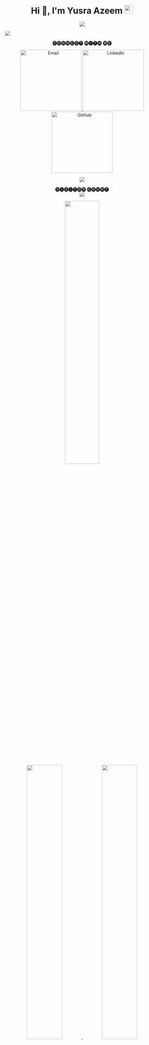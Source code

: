 <!-- First Main Heading -->
<h1 align="center">Hi 👋, I'm Yusra Azeem <img src="https://emojis.slackmojis.com/emojis/images/1531849430/4246/blob-sunglasses.gif?1531849430" width="28"/> </h1>

<p align="center">
  <!-- Typing SVG by Getintorj -->
  <a href="https://github.com/getintorj/readme-typing-svg">
    <img src="https://readme-typing-svg.demolab.com/?lines=FULL-STACK%20WEB%20DEVELOPER%20;PROBLEM%20SOLVER&font=Fira%20Code&center=true&width=440&height=45&color=20C20E&vCenter=true&pause=1000&size=22" />
  </a>
</p>

<img src="https://user-images.githubusercontent.com/73097560/115834477-dbab4500-a447-11eb-908a-139a6edaec5c.gif" />

<p align="center">
  🅒🅞🅝🅝🅔🅒🅣 🅦🅘🅣🅗 🅜🅔
</p>

<p align="center">
  <a href="mailto:yuzhere55@gmail.com" target="_blank">
    <img alt="Email" src="https://img.shields.io/badge/Email-D14836?style=for-the-badge&logo=gmail&logoColor=white" width="200px" />
  </a>
  <a href="https://www.linkedin.com/in/yusraazeem55/" target="_blank">
    <img alt="LinkedIn" src="https://img.shields.io/badge/LinkedIn-0A66C2?style=for-the-badge&logo=linkedin&logoColor=white" width="200px" />
  </a>
  <a href="https://github.com/Yusra-Azeem" target="_blank">
    <img alt="GitHub" src="https://img.shields.io/badge/GitHub-000?style=for-the-badge&logo=github&logoColor=white" width="200px" />
  </a>
</p>

<!-- Contributions SVG -->
<p align="center">
  <a href="#">
    <img src="contributions.svg" />
  </a> 
</p>

<!-- Visitor Count -->
<p align="center">
  🅥🅘🅢🅘🅣🅞🅡 🅒🅞🅤🅝🅣<br>
  <img src="https://profile-counter.glitch.me/Yusra-Azeem/count.svg"/>
</p>

<!-- Languages Used -->
<p align="center">
  <img src="https://github-readme-stats.vercel.app/api/top-langs/?username=Yusra-Azeem&theme=gotham&layout=compact" width="47%" />
</p>

<!-- Stats & Streak -->
<p align="center">
  <a href="https://github.com/Yusra-Azeem?tab=repositories">
    <img src="https://github-readme-stats-one-bice.vercel.app/api?username=Yusra-Azeem&theme=gotham&show_icons=true&count_private=true&hide_border=false&role=OWNER,ORGANIZATION_MEMBER,COLLABORATOR" width="48%" />
  </a>
  <a href="https://github.com/Yusra-Azeem?tab=stars">
    <img src="https://github-readme-streak-stats.herokuapp.com?user=Yusra-Azeem&theme=gotham&hide_border=false&date_format=M%20j%5B%2C%20Y%5D" width="48%" />
  </a>
</p>

---

<h2 align="center" style="color: #4A90E2;">🛠️ Tech Stack</h2>

<p align="center">
  <img src="https://img.shields.io/badge/JavaScript-F7DF1E?style=for-the-badge&logo=javascript&logoColor=black" alt="JavaScript" width="80px" />
  <img src="https://img.shields.io/badge/Java-007396?style=for-the-badge&logo=java&logoColor=white" alt="Java" width="80px" />
  <img src="https://img.shields.io/badge/React-61DAFB?style=for-the-badge&logo=react&logoColor=black" alt="React" width="80px" />
  <img src="https://img.shields.io/badge/Node.js-339933?style=for-the-badge&logo=node.js&logoColor=white" alt="Node.js" width="80px" />
  <img src="https://img.shields.io/badge/Express.js-000000?style=for-the-badge&logo=express&logoColor=white" alt="Express.js" width="80px" />
  <img src="https://img.shields.io/badge/MongoDB-47A248?style=for-the-badge&logo=mongodb&logoColor=white" alt="MongoDB" width="80px" />
  <img src="https://img.shields.io/badge/Postman-FF6C37?style=for-the-badge&logo=postman&logoColor=white" alt="Postman" width="80px" />
</p>

---

<h2 align="center" style="color: #4A90E2;">💡 Skills</h2>

<h3 align="center" style="color: #4A90E2;">Languages</h3>
<p align="center">
  <img src="https://img.shields.io/badge/Java-007396?style=for-the-badge&logo=java&logoColor=white" alt="Java" width="80px" />
  <img src="https://img.shields.io/badge/C-00599C?style=for-the-badge&logo=c&logoColor=white" alt="C" width="80px" />
  <img src="https://img.shields.io/badge/JavaScript-F7DF1E?style=for-the-badge&logo=javascript&logoColor=black" alt="JavaScript" width="80px" />
</p>

<h3 align="center" style="color: #4A90E2;">Frameworks & Libraries</h3>
<p align="center">
  <img src="https://img.shields.io/badge/React-61DAFB?style=for-the-badge&logo=react&logoColor=black" alt="React" width="80px" />
  <img src="https://img.shields.io/badge/Node.js-339933?style=for-the-badge&logo=node.js&logoColor=white" alt="Node.js" width="80px" />
  <img src="https://img.shields.io/badge/Express.js-000000?style=for-the-badge&logo=express&logoColor=white" alt="Express.js" width="80px" />
</p>

<h3 align="center" style="color: #4A90E2;">Databases</h3>
<p align="center">
  <img src="https://img.shields.io/badge/MongoDB-47A248?style=for-the-badge&logo=mongodb&logoColor=white" alt="MongoDB" width="80px" />
</p>

<h3 align="center" style="color: #4A90E2;">Tools</h3>
<p align="center">
  <img src="https://img.shields.io/badge/TailwindCSS-06B6D4?style=for-the-badge&logo=tailwindcss&logoColor=white" alt="Tailwind CSS" width="80px" />
  <img src="https://img.shields.io/badge/Git-F05032?style=for-the-badge&logo=git&logoColor=white" alt="Git" width="80px" />
  <img src="https://img.shields.io/badge/Postman-FF6C37?style=for-the-badge&logo=postman&logoColor=white" alt="Postman" width="80px" />
</p>

